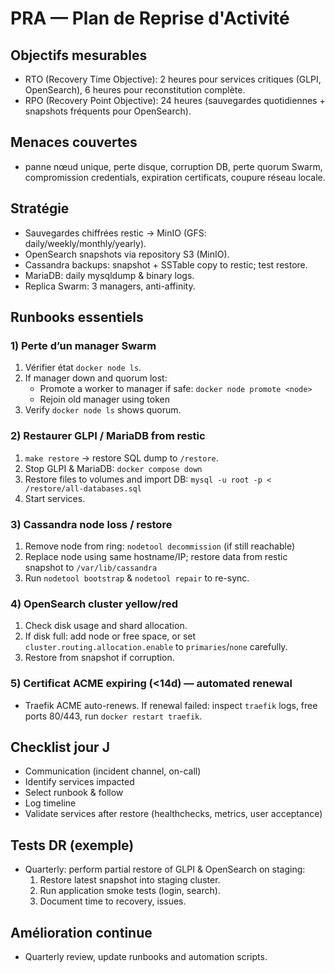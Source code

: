 # PRA — Plan de Reprise d'Activité

## Objectifs mesurables
- RTO (Recovery Time Objective): 2 heures pour services critiques (GLPI, OpenSearch), 6 heures pour reconstitution complète.
- RPO (Recovery Point Objective): 24 heures (sauvegardes quotidiennes + snapshots fréquents pour OpenSearch).

## Menaces couvertes
- panne nœud unique, perte disque, corruption DB, perte quorum Swarm, compromission credentials, expiration certificats, coupure réseau locale.

## Stratégie
- Sauvegardes chiffrées restic -> MinIO (GFS: daily/weekly/monthly/yearly).
- OpenSearch snapshots via repository S3 (MinIO).
- Cassandra backups: snapshot + SSTable copy to restic; test restore.
- MariaDB: daily mysqldump & binary logs.
- Replica Swarm: 3 managers, anti-affinity.

## Runbooks essentiels

### 1) Perte d’un manager Swarm
1. Vérifier état `docker node ls`.
2. If manager down and quorum lost:
   - Promote a worker to manager if safe: `docker node promote <node>`
   - Rejoin old manager using token
3. Verify `docker node ls` shows quorum.

### 2) Restaurer GLPI / MariaDB from restic
1. `make restore` -> restore SQL dump to `/restore`.
2. Stop GLPI & MariaDB: `docker compose down`
3. Restore files to volumes and import DB: `mysql -u root -p < /restore/all-databases.sql`
4. Start services.

### 3) Cassandra node loss / restore
1. Remove node from ring: `nodetool decommission` (if still reachable)
2. Replace node using same hostname/IP; restore data from restic snapshot to `/var/lib/cassandra`
3. Run `nodetool bootstrap` & `nodetool repair` to re-sync.

### 4) OpenSearch cluster yellow/red
1. Check disk usage and shard allocation.
2. If disk full: add node or free space, or set `cluster.routing.allocation.enable` to `primaries`/`none` carefully.
3. Restore from snapshot if corruption.

### 5) Certificat ACME expiring (<14d) — automated renewal
- Traefik ACME auto-renews. If renewal failed: inspect `traefik` logs, free ports 80/443, run `docker restart traefik`.

## Checklist jour J
- Communication (incident channel, on-call)
- Identify services impacted
- Select runbook & follow
- Log timeline
- Validate services after restore (healthchecks, metrics, user acceptance)

## Tests DR (exemple)
- Quarterly: perform partial restore of GLPI & OpenSearch on staging:
  1. Restore latest snapshot into staging cluster.
  2. Run application smoke tests (login, search).
  3. Document time to recovery, issues.

## Amélioration continue
- Quarterly review, update runbooks and automation scripts.

